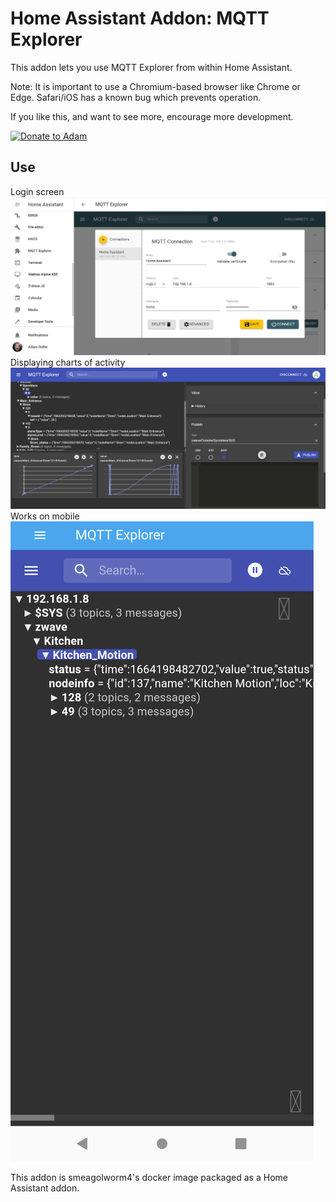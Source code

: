 # Home Assistant Addon: MQTT Explorer 
This addon lets you use MQTT Explorer from within Home Assistant.  

Note: It is important to use a Chromium-based browser like Chrome or Edge.  Safari/iOS has a known bug which prevents operation.

If you like this, and want to see more, encourage more development.

[![Donate to Adam](https://www.paypalobjects.com/en_US/i/btn/btn_donate_SM.gif)](https://www.paypal.com/donate/?hosted_button_id=59BXGZK3799EL)

## Use
Login screen
![Login screen](img/mqtt%20explorer.jpg)
Displaying charts of activity
![Displaying charts of activity](img/charts.png)
Works on mobile
![Works on mobile Android](img/mobile.png)


This addon is smeagolworm4's docker image packaged as a Home Assistant addon.
